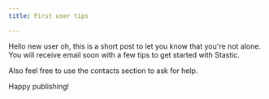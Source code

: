 ```yaml
---
title: First user tips

---
```

Hello new user oh, this is a short post to let you know that you're not alone. You will receive email soon with a few tips to get started with Stastic.

Also feel free to use the contacts section to ask for help.

Happy publishing!